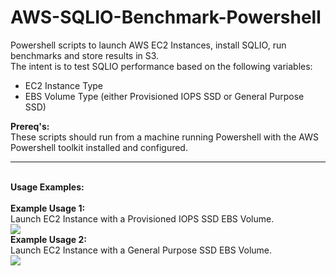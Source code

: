 # AWS-SQLIO-Benchmark-Powershell
Powershell scripts to launch AWS EC2 Instances, install SQLIO, run benchmarks and store results in S3.
<br>
The intent is to test SQLIO performance based on the following variables:
<ul>
<li> EC2 Instance Type
<li> EBS Volume Type (either Provisioned IOPS SSD or General Purpose SSD)
</ul>
<b>Prereq's:</b>
<br>
These scripts should run from a machine running Powershell with the AWS Powershell toolkit installed and configured.
<br>
<hr>
<br>
<b>Usage Examples:</b>
<br>
<br>
<b>Example Usage 1:</b> 
<br>
Launch EC2 Instance with a Provisioned IOPS SSD EBS Volume.
<br>
<img src="https://s3.amazonaws.com/russell.day/SQLIOBenchmark_Example_Usage_IOPS.png">
<br>
<b>Example Usage 2:</b> 
<br>
Launch EC2 Instance with a General Purpose SSD EBS Volume.
<br>
<img src="https://s3.amazonaws.com/russell.day/SQLIOBenchmark_Example_Usage_GP2.png">

